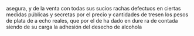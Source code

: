 asegura,
y de la venta con todas sus sucios rachas defectuos
en ciertas medidas públicas y secretas por el precio y cantidades de tresen
los pesos de plata de a echo reales, que por el de ha dado en dure
ra de contada siendo de su carga la adhesión del desecho de alcohola